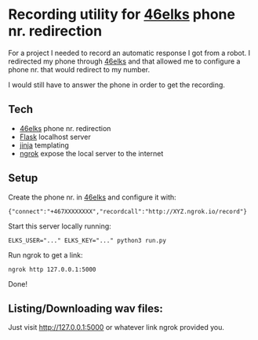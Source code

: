# Recording utility for [46elks](https://46elks.com/) phone nr. redirection

For a project I needed to record an automatic response I got from a robot. 
I redirected my phone through [46elks](https://46elks.com/) and that allowed 
me to configure a phone nr. that would redirect to my number. 

I would still have to answer the phone in order to get the recording.

## Tech 

- [46elks](https://46elks.com/) phone nr. redirection
- [Flask](http://flask.pocoo.org/) localhost server
- [jinja](http://jinja.pocoo.org/) templating
- [ngrok](https://ngrok.com/) expose the local server to the internet

## Setup

Create the phone nr. in [46elks](https://46elks.com/) and configure it with:
```
{"connect":"+467XXXXXXXX","recordcall":"http://XYZ.ngrok.io/record"}
```

Start this server locally running:
```
ELKS_USER="..." ELKS_KEY="..." python3 run.py

```

Run ngrok to get a link:
```
ngrok http 127.0.0.1:5000
```

Done!

## Listing/Downloading wav files: 

Just visit http://127.0.0.1:5000 or whatever link ngrok provided you.
